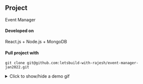 ## Project
Event Manager

#### Developed on
React.js + Node.js + MongoDB

#### Pull project with
`git clone git@github.com:letsbuild-with-rajesh/event-manager-jan2022.git`

<details><summary>Click to show/hide a demo gif</summary>
<p>

![Loading demo gif ...](https://github.com/letsbuild-with-rajesh/event-manager-jan2022/blob/main/client/public/demo-web.gif?raw=true)

</p>
</details>